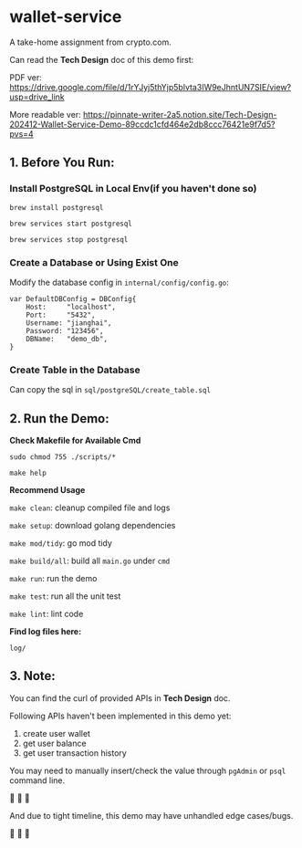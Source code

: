 # wallet-service
A take-home assignment from crypto.com.

Can read the <b>Tech Design</b> doc of this demo first:

PDF ver: https://drive.google.com/file/d/1rYJyj5thYjp5blvta3IW9eJhntUN7SIE/view?usp=drive_link

More readable ver: https://pinnate-writer-2a5.notion.site/Tech-Design-202412-Wallet-Service-Demo-89ccdc1cfd464e2db8ccc76421e9f7d5?pvs=4
## 1. Before You Run:
### Install PostgreSQL in Local Env(if you haven't done so)
`brew install postgresql`

`brew services start postgresql`

`brew services stop postgresql`
### Create a Database or Using Exist One
Modify the database config in `internal/config/config.go`:
```
var DefaultDBConfig = DBConfig{
    Host:     "localhost",
    Port:     "5432",
    Username: "jianghai",
    Password: "123456",
    DBName:   "demo_db",
}
```
### Create Table in the Database
Can copy the sql in `sql/postgreSQL/create_table.sql`
## 2. Run the Demo:
<b>Check Makefile for Available Cmd</b>

`sudo chmod 755 ./scripts/*`

`make help`

<b>Recommend Usage</b>

`make clean`: cleanup compiled file and logs

`make setup`: download golang dependencies

`make mod/tidy`: go mod tidy

`make build/all`: build all `main.go` under `cmd`

`make run`: run the demo

`make test`: run all the unit test

`make lint`: lint code

<b>Find log files here:</b>

`log/`
## 3. Note:
You can find the curl of provided APIs in <b>Tech Design</b> doc.

Following APIs haven't been implemented in this demo yet:
1. create user wallet
2. get user balance
3. get user transaction history

You may need to manually insert/check the value through `pgAdmin` or `psql` command line.

:bow: :bow: :bow:

And due to tight timeline, this demo may have unhandled edge cases/bugs.

:bow: :bow: :bow: